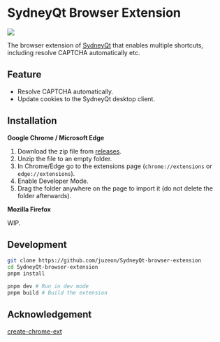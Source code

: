 # SydneyQt Browser Extension

![](https://public.ptree.top/ShareX/2024/01/27/1706350303/rkgDeJj24p.png)

The browser extension of [SydneyQt](https://github.com/juzeon/SydneyQt) that enables multiple shortcuts, including resolve CAPTCHA automatically etc.

## Feature

- Resolve CAPTCHA automatically.
- Update cookies to the SydneyQt desktop client.

## Installation

**Google Chrome / Microsoft Edge**

1. Download the zip file from [releases](https://github.com/juzeon/SydneyQt-browser-extension/releases).
2. Unzip the file to an empty folder.
3. In Chrome/Edge go to the extensions page (`chrome://extensions` or `edge://extensions`).
4. Enable Developer Mode.
5. Drag the folder anywhere on the page to import it (do not delete the folder afterwards).

**Mozilla Firefox**

WIP.

## Development

```bash
git clone https://github.com/juzeon/SydneyQt-browser-extension
cd SydneyQt-browser-extension
pnpm install

pnpm dev # Run in dev mode
pnpm build # Build the extension
```

## Acknowledgement

[create-chrome-ext](https://github.com/guocaoyi/create-chrome-ext)